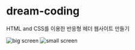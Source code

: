 # dream-coding
HTML and CSS를 이용한 반응형 헤더 웹사이트 만들기

![big screen]("https://user-images.githubusercontent.com/75715708/105950636-15231d00-60b2-11eb-86f6-853b507c5365.PNG")
![small screen]("https://user-images.githubusercontent.com/75715708/105950643-16ece080-60b2-11eb-850d-ad3986ea0ea1.PNG")

